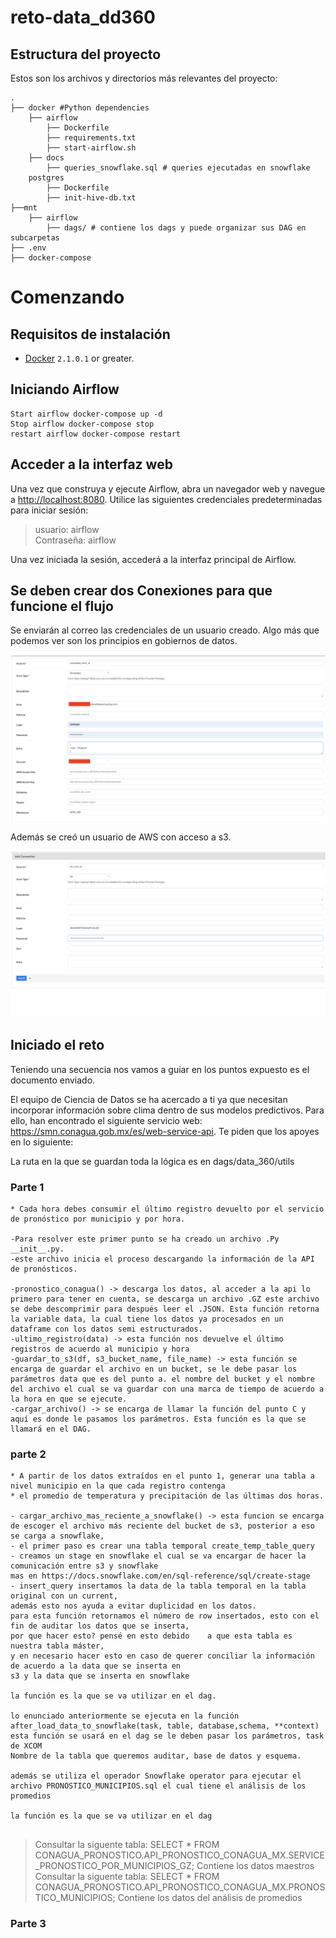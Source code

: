# reto-data_dd360
## Estructura del proyecto

Estos son los archivos y directorios más relevantes del proyecto:
```
.
├── docker #Python dependencies
    ├── airflow
        ├── Dockerfile
        ├── requirements.txt
        ├── start-airflow.sh
    ├── docs
        ├── queries_snowflake.sql # queries ejecutadas en snowflake
    postgres
        ├── Dockerfile
        ├── init-hive-db.txt
├──mnt
    ├── airflow
        ├── dags/ # contiene los dags y puede organizar sus DAG en subcarpetas 
├── .env
├── docker-compose
```
# Comenzando

## Requisitos de instalación

- [Docker](https://docs.docker.com/install/) `2.1.0.1` or greater.

## Iniciando Airflow 
```
Start airflow docker-compose up -d   
Stop airflow docker-compose stop
restart airflow docker-compose restart
```

## Acceder a la interfaz web

Una vez que construya y ejecute Airflow, abra un navegador web y navegue a [http://localhost:8080](http://localhost:8080).
Utilice las siguientes credenciales predeterminadas para iniciar sesión:

> usuario: airflow  
> Contraseña: airflow

Una vez iniciada la sesión, accederá a la interfaz principal de Airflow.

## Se deben crear dos Conexiones para que funcione el flujo 

Se enviarán al correo las credenciales de un usuario creado.
Algo más que podemos ver son los principios en gobiernos de datos.

![conexión de Snowflake](https://github.com/CristianUrcuqui/reto-data_dd360/blob/master/docker/docs/img/conexion_sf.png)

Además se creó un usuario de AWS con acceso a s3.

![conexción de s3](https://github.com/CristianUrcuqui/reto-data_dd360/blob/master/docker/docs/img/s3_conn.png)

##  Iniciado el reto 

Teniendo una secuencia nos vamos a guiar en los puntos expuesto es el documento enviado.

El equipo de Ciencia de Datos se ha acercado a ti ya que necesitan incorporar información
sobre clima dentro de sus modelos predictivos. Para ello, han encontrado el siguiente servicio
web: https://smn.conagua.gob.mx/es/web-service-api. Te piden que los apoyes en lo siguiente:

La ruta en la que se guardan toda la lógica es en dags/data_360/utils

### Parte 1
```
* Cada hora debes consumir el último registro devuelto por el servicio de pronóstico por municipio y por hora.

-Para resolver este primer punto se ha creado un archivo .Py  __init__.py. 
-este archivo inicia el proceso descargando la información de la API de pronósticos.

-pronostico_conagua() -> descarga los datos, al acceder a la api lo primero para tener en cuenta, se descarga un archivo .GZ este archivo se debe descomprimir para después leer el .JSON. Esta función retorna la variable data, la cual tiene los datos ya procesados en un dataframe con los datos semi estructurados.
-ultimo_registro(data) -> esta función nos devuelve el último registros de acuerdo al municipio y hora 
-guardar_to_s3(df, s3_bucket_name, file_name) -> esta función se encarga de guardar el archivo en un bucket, se le debe pasar los parámetros data que es del punto a. el nombre del bucket y el nombre del archivo el cual se va guardar con una marca de tiempo de acuerdo a la hora en que se ejecute.
-cargar_archivo() -> se encarga de llamar la función del punto C y aquí es donde le pasamos los parámetros. Esta función es la que se llamará en el DAG. 
```
### parte 2
```
* A partir de los datos extraídos en el punto 1, generar una tabla a nivel municipio en la que cada registro contenga
* el promedio de temperatura y precipitación de las últimas dos horas.

- cargar_archivo_mas_reciente_a_snowflake() -> esta funcion se encarga de escoger el archivo más reciente del bucket de s3, posterior a eso se carga a snowflake,
- el primer paso es crear una tabla temporal create_temp_table_query
- creamos un stage en snowflake el cual se va encargar de hacer la comunicación entre s3 y snowflake
mas en https://docs.snowflake.com/en/sql-reference/sql/create-stage
- insert_query insertamos la data de la tabla temporal en la tabla original con un current, 
además esto nos ayuda a evitar duplicidad en los datos.
para esta función retornamos el número de row insertados, esto con el fin de auditar los datos que se inserta, 
por que hacer esto? pensé en esto debido    a que esta tabla es nuestra tabla máster,
y en necesario hacer esto en caso de querer conciliar la información de acuerdo a la data que se inserta en 
s3 y la data que se inserta en snowflake 

la función es la que se va utilizar en el dag.

lo enunciado anteriormente se ejecuta en la función after_load_data_to_snowflake(task, table, database,schema, **context)
esta función se usará en el dag se le deben pasar los parámetros, task de XCOM
Nombre de la tabla que queremos auditar, base de datos y esquema.

además se utiliza el operador Snowflake operator para ejecutar el archivo PRONOSTICO_MUNICIPIOS.sql el cual tiene el análisis de los promedios 

la función es la que se va utilizar en el dag 


```
> Consultar la siguente tabla:
> SELECT * FROM CONAGUA_PRONOSTICO.API_PRONOSTICO_CONAGUA_MX.SERVICE_PRONOSTICO_POR_MUNICIPIOS_GZ; Contiene los datos maestros 
> Consultar la siguente tabla: 
> SELECT * FROM CONAGUA_PRONOSTICO.API_PRONOSTICO_CONAGUA_MX.PRONOSTICO_MUNICIPIOS; Contiene los datos del análisis de promedios 

### Parte 3
```

```


